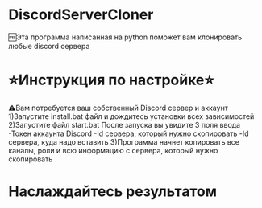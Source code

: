# DiscordServerCloner
🆓Эта программа написанная на python поможет вам клонировать любые discord сервера
# ⭐Инструкция по настройке⭐
⚠️Вам потребуется ваш собственный Discord сервер и аккаунт
1)Запустите install.bat файл и дождитесь установки всех зависимостей
2)Запустите файл start.bat
После запуска вы увидите 3 поля ввода
-Токен аккаунта Discord
-Id сервера, который нужно скопировать
-Id сервера, куда надо вставить
3)Программа начнет копировать все каналы, роли и всю информацию с сервера, который нужно скопировать
# Наслаждайтесь результатом
